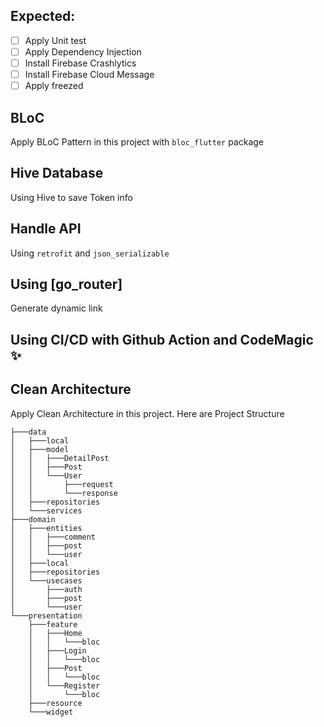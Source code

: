 ## Expected:
- [ ] Apply Unit test
- [ ] Apply Dependency Injection
- [ ] Install Firebase Crashlytics
- [ ] Install Firebase Cloud Message
- [ ] Apply freezed

## BLoC
Apply BLoC Pattern in this project with ```bloc_flutter``` package

## Hive Database
Using Hive to save Token info

## Handle API
Using ```retrofit``` and ```json_serializable```

## Using [go_router]
Generate dynamic link

## Using CI/CD with Github Action and CodeMagic :sparkles:

## Clean Architecture
Apply Clean Architecture in this project. Here are Project Structure
```
├───data
│   ├───local
│   ├───model
│   │   ├───DetailPost
│   │   ├───Post
│   │   └───User
│   │       ├───request
│   │       └───response
│   ├───repositories
│   └───services
├───domain
│   ├───entities
│   │   ├───comment
│   │   ├───post
│   │   └───user
│   ├───local
│   ├───repositories
│   └───usecases
│       ├───auth
│       ├───post
│       └───user
└───presentation
    ├───feature
    │   ├───Home
    │   │   └───bloc
    │   ├───Login
    │   │   └───bloc
    │   ├───Post
    │   │   └───bloc
    │   └───Register
    │       └───bloc
    ├───resource
    └───widget
```
